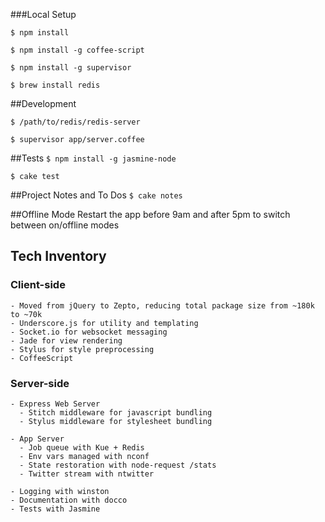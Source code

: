 ###Local Setup

  `$ npm install`

  `$ npm install -g coffee-script`

  `$ npm install -g supervisor`

  `$ brew install redis`


##Development

  `$ /path/to/redis/redis-server`

  `$ supervisor app/server.coffee`


##Tests
  `$ npm install -g jasmine-node`

  `$ cake test`


##Project Notes and To Dos
  `$ cake notes`


##Offline Mode
Restart the app before 9am and after 5pm to switch between on/offline modes


## Tech Inventory

  ### Client-side
    - Moved from jQuery to Zepto, reducing total package size from ~180k to ~70k
    - Underscore.js for utility and templating
    - Socket.io for websocket messaging
    - Jade for view rendering
    - Stylus for style preprocessing
    - CoffeeScript


  ### Server-side
    - Express Web Server
      - Stitch middleware for javascript bundling
      - Stylus middleware for stylesheet bundling

    - App Server
      - Job queue with Kue + Redis
      - Env vars managed with nconf
      - State restoration with node-request /stats
      - Twitter stream with ntwitter

    - Logging with winston
    - Documentation with docco
    - Tests with Jasmine
